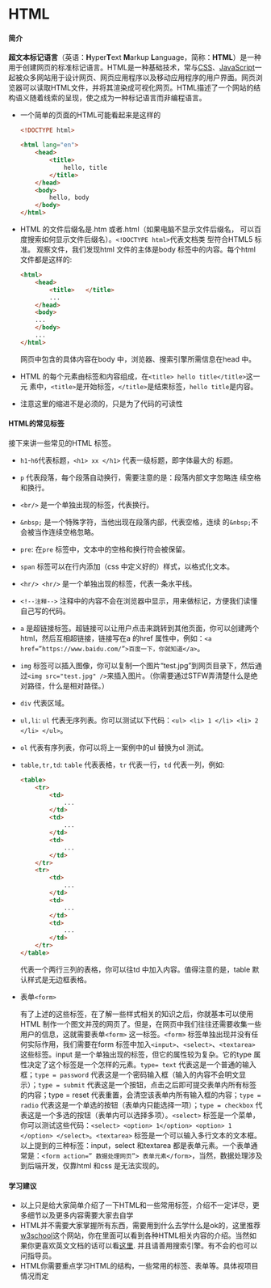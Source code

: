 # HTML

#### 简介

**超文本标记语言**（英语：**H**yper**T**ext **M**arkup **L**anguage，简称：**HTML**）是一种用于创建网页的标准标记语言。HTML是一种基础技术，常与[CSS](https://zh.wikipedia.org/wiki/CSS)、[JavaScript](https://zh.wikipedia.org/wiki/JavaScript)一起被众多网站用于设计网页、网页应用程序以及移动应用程序的用户界面。网页浏览器可以读取HTML文件，并将其渲染成可视化网页。HTML描述了一个网站的结构语义随着线索的呈现，使之成为一种标记语言而非编程语言。

*   一个简单的页面的HTML可能看起来是这样的

    ```html
    <!DOCTYPE html>

    <html lang="en">
        <head>
            <title>
                hello, title
            </title>
        </head>
        <body>
            hello, body
        </body>
    </html>
    ```
*   HTML 的文件后缀名是.htm 或者.html（如果电脑不显示文件后缀名， 可以百度搜索如何显示文件后缀名）。`<!DOCTYPE html>`代表文档类 型符合HTML5 标准。 观察文件，我们发现html 文件的主体是body 标签中的内容。每个html文件都是这样的:

    ```html
    <html>
    	<head>
    		<title>   </title>
    		...
    	</head> 
    	<body>
    	...
    	</body>
    	...
    </html>
    ```

    网页中包含的具体内容在body 中，浏览器、搜索引擎所需信息在head 中。
* HTML 的每个元素由标签和内容组成，在`<title> hello title</title>`这一元 素中，`<title>`是开始标签，`</title>`是结束标签，`hello title`是内容。
* 注意这里的缩进不是必须的，只是为了代码的可读性

#### HTML的常见标签

接下来讲一些常见的HTML 标签。

* `h1`-`h6`代表标题，`<h1> xx </h1>` 代表一级标题，即字体最大的 标题。
* `p` 代表段落，每个段落自动换行，需要注意的是：段落内部文字忽略连 续空格和换行。
* `<br/>` 是一个单独出现的标签，代表换行。
* `&nbsp;` 是一个特殊字符，当他出现在段落内部，代表空格，连续 的`&nbsp;`不会被当作连续空格忽略。
* `pre`: 在`pre` 标签中，文本中的空格和换行符会被保留。
* `span` 标签可以在行内添加（css 中定义好的）样式，以格式化文本。
* `<hr/> <hr/>` 是一个单独出现的标签，代表一条水平线。
* `<!--注释-->` 注释中的内容不会在浏览器中显示，用来做标记，方便我们读懂自己写的代码。
* `a` 是超链接标签。超链接可以让用户点击来跳转到其他页面，你可以创建两个html，然后互相超链接，链接写在a 的href 属性中，例如：`<a href=”https://www.baidu.com/”>百度一下，你就知道</a>`。
* `img` 标签可以插入图像，你可以复制一个图片“test.jpg”到网页目录下，然后通过`<img src="test.jpg" />`来插入图片。（你需要通过STFW弄清楚什么是绝对路径，什么是相对路径。）
* `div` 代表区域。
* `ul,li`: `ul` 代表无序列表。你可以测试以下代码：`<ul> <li> 1 </li> <li> 2 </li> </ul>`。
* `ol` 代表有序列表，你可以将上一案例中的ul 替换为ol 测试。
*   `table,tr,td`: `table` 代表表格，`tr` 代表一行，`td` 代表一列，例如:

    ```html
    <table> 
    	<tr> 
    		<td> 
    			...
    		</td> 
    		<td> 
    			...
    		</td> 
    		<td> 
    			...
    		</td> 
    	</tr>
    	<tr> 
    		<td> 
    			...
    		</td> 
    		<td> 
    			...
    		</td> 
    		<td> 
    			...
    		</td> 
    	</tr> 
    </table>
    ```

    代表一个两行三列的表格，你可以往td 中加入内容。值得注意的是，table 默认样式是无边框表格。
*   表单`<form>`

    有了上述的这些标签，在了解一些样式相关的知识之后，你就基本可以使用HTML 制作一个图文并茂的网页了。但是，在网页中我们往往还需要收集一些用户的信息，这就需要表单`<form>` 这一标签。`<form>` 标签单独出现并没有任何实际作用，我们需要在form 标签中加入`<input>`、`<select>`、`<textarea>` 这些标签。input 是一个单独出现的标签，但它的属性较为复杂。它的type 属性决定了这个标签是一个怎样的元素。`type= text` 代表这是一个普通的输入框；`type = password` 代表这是一个密码输入框（输入的内容不会明文显示）；`type = submit` 代表这是一个按钮，点击之后即可提交表单内所有标签的内容；type = reset 代表重置，会清空该表单内所有输入框的内容；`type = radio` 代表这是一个单选的按钮（表单内只能选择一项）；`type = checkbox` 代表这是一个多选的按钮（表单内可以选择多项）。`<select>` 标签是一个菜单，你可以测试这些代码：`<select> <option> 1</option> <option> 1 </option> </select>`。`<textarea>` 标签是一个可以输入多行文本的文本框。以上提到的三种标签：input，select 和textarea 都是表单元素。一个表单通常是：`<form action=” 数据处理网页”> 表单元素</form>`，当然，数据处理涉及到后端开发，仅靠html 和css 是无法实现的。

#### 学习建议

* 以上只是给大家简单介绍了一下HTML和一些常用标签，介绍不一定详尽，更多细节以及更多内容需要大家去自学
* HTML并不需要大家掌握所有东西，需要用到什么去学什么是ok的，这里推荐[w3school](https://www.w3school.com.cn/html/html5\_intro.asp)这个网站，你在里面可以看到各种HTML相关内容的介绍。当然如果你更喜欢英文文档的话可以看[这里](https://www.w3schools.com/html/default.asp). 并且请善用搜索引擎。有不会的也可以问指导员。
* HTML你需要重点学习HTML的结构，一些常用的标签、表单等。具体视项目情况而定
